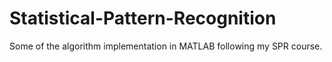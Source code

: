 # Statistical-Pattern-Recognition
Some of the algorithm implementation in MATLAB following my SPR course.
